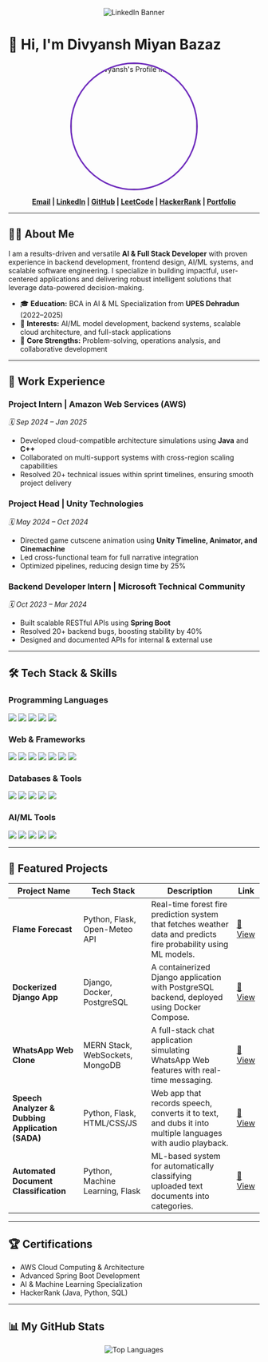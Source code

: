 <p align="center">
  <!-- Replace the URL below with your actual LinkedIn banner image URL -->
  <img src=["LINKEDIN_BANNER_IMAGE_URL](https://github.com/Divyansh2412/Divyansh2412/blob/main/Assets/generatedWithSivi-s1vArUFdHC6.png)" alt="LinkedIn Banner"/>
</p>

# 👋 Hi, I'm Divyansh Miyan Bazaz

<div align="center">
  <img src="https://github.com/Divyansh2412/Divyansh2412/blob/main/assets/profile.jpg" alt="Divyansh's Profile Image" width="250" style="border-radius: 50%; border: 3px solid #6F2DBD;">
</div>

<p align="center">
  <strong>
    <a href="mailto:dmiyanbazaz@gmail.com">Email</a> |
    <a href="https://www.linkedin.com/in/divyansh-miyan-bazaz-723792231/">LinkedIn</a> |
    <a href="https://github.com/Divyansh2412">GitHub</a> |
    <a href="https://leetcode.com/u/dmiyanbazaz/">LeetCode</a> |
    <a href="https://www.hackerrank.com/profile/dmiyanbazaz">HackerRank</a> |
    <a href="https://divyansh-miyan-bazaz-8nwpt3v.gamma.site/">Portfolio</a>
  </strong>
</p>

---

## 👨‍💻 About Me

I am a results-driven and versatile **AI & Full Stack Developer** with proven experience in backend development, frontend design, AI/ML systems, and scalable software engineering. I specialize in building impactful, user-centered applications and delivering robust intelligent solutions that leverage data-powered decision-making.

- 🎓 **Education:** BCA in AI & ML Specialization from **UPES Dehradun** (2022–2025)
- 🔭 **Interests:** AI/ML model development, backend systems, scalable cloud architecture, and full-stack applications
- 🌱 **Core Strengths:** Problem-solving, operations analysis, and collaborative development

---

## 🚀 Work Experience

### **Project Intern** | Amazon Web Services (AWS)
*🗓️ Sep 2024 – Jan 2025*
- Developed cloud-compatible architecture simulations using **Java** and **C++**
- Collaborated on multi-support systems with cross-region scaling capabilities
- Resolved 20+ technical issues within sprint timelines, ensuring smooth project delivery

### **Project Head** | Unity Technologies
*🗓️ May 2024 – Oct 2024*
- Directed game cutscene animation using **Unity Timeline, Animator, and Cinemachine**
- Led cross-functional team for full narrative integration
- Optimized pipelines, reducing design time by 25%

### **Backend Developer Intern** | Microsoft Technical Community
*🗓️ Oct 2023 – Mar 2024*
- Built scalable RESTful APIs using **Spring Boot**
- Resolved 20+ backend bugs, boosting stability by 40%
- Designed and documented APIs for internal & external use

---

## 🛠️ Tech Stack & Skills

### Programming Languages
<p>
  <img src="https://img.shields.io/badge/Java-ED8B00?style=for-the-badge&logo=openjdk&logoColor=white"/>
  <img src="https://img.shields.io/badge/Python-3776AB?style=for-the-badge&logo=python&logoColor=white"/>
  <img src="https://img.shields.io/badge/C++-00599C?style=for-the-badge&logo=c%2B%2B&logoColor=white"/>
  <img src="https://img.shields.io/badge/C-A8B9CC?style=for-the-badge&logo=c&logoColor=black"/>
  <img src="https://img.shields.io/badge/JavaScript-F7DF1E?style=for-the-badge&logo=javascript&logoColor=black"/>
</p>

### Web & Frameworks
<p>
  <img src="https://img.shields.io/badge/HTML5-E34F26?style=for-the-badge&logo=html5&logoColor=white"/>
  <img src="https://img.shields.io/badge/CSS3-1572B6?style=for-the-badge&logo=css3&logoColor=white"/>
  <img src="https://img.shields.io/badge/Bootstrap-7952B3?style=for-the-badge&logo=bootstrap&logoColor=white"/>
  <img src="https://img.shields.io/badge/React-61DAFB?style=for-the-badge&logo=react&logoColor=black"/>
  <img src="https://img.shields.io/badge/Flask-000000?style=for-the-badge&logo=flask&logoColor=white"/>
  <img src="https://img.shields.io/badge/Django-092E20?style=for-the-badge&logo=django&logoColor=white"/>
  <img src="https://img.shields.io/badge/Spring_Boot-6DB33F?style=for-the-badge&logo=springboot&logoColor=white"/>
</p>

### Databases & Tools
<p>
  <img src="https://img.shields.io/badge/MySQL-4479A1?style=for-the-badge&logo=mysql&logoColor=white"/>
  <img src="https://img.shields.io/badge/MongoDB-4EA94B?style=for-the-badge&logo=mongodb&logoColor=white"/>
  <img src="https://img.shields.io/badge/PostgreSQL-336791?style=for-the-badge&logo=postgresql&logoColor=white"/>
  <img src="https://img.shields.io/badge/Docker-2496ED?style=for-the-badge&logo=docker&logoColor=white"/>
  <img src="https://img.shields.io/badge/AWS-232F3E?style=for-the-badge&logo=amazon-aws&logoColor=white"/>
</p>

### AI/ML Tools
<p>
  <img src="https://img.shields.io/badge/TensorFlow-FF6F00?style=for-the-badge&logo=tensorflow&logoColor=white"/>
  <img src="https://img.shields.io/badge/Scikit_Learn-F7931E?style=for-the-badge&logo=scikitlearn&logoColor=white"/>
  <img src="https://img.shields.io/badge/LSTM-FF4088?style=for-the-badge"/>
  <img src="https://img.shields.io/badge/Pandas-150458?style=for-the-badge&logo=pandas&logoColor=white"/>
  <img src="https://img.shields.io/badge/NumPy-013243?style=for-the-badge&logo=numpy&logoColor=white"/>
</p>

---

## 📂 Featured Projects

| Project Name | Tech Stack | Description | Link |
|---|---|---|---|
| **Flame Forecast** | Python, Flask, Open-Meteo API | Real-time forest fire prediction system that fetches weather data and predicts fire probability using ML models. | [🔗 View](https://github.com/Divyansh2412/forest-fire-predictor) |
| **Dockerized Django App** | Django, Docker, PostgreSQL | A containerized Django application with PostgreSQL backend, deployed using Docker Compose. | [🔗 View](https://github.com/Divyansh2412/dockerized-django-railsathi) |
| **WhatsApp Web Clone** | MERN Stack, WebSockets, MongoDB | A full-stack chat application simulating WhatsApp Web features with real-time messaging. | [🔗 View](https://github.com/Divyansh2412/whatsapp-clone) |
| **Speech Analyzer & Dubbing Application (SADA)** | Python, Flask, HTML/CSS/JS | Web app that records speech, converts it to text, and dubs it into multiple languages with audio playback. | [🔗 View](https://github.com/Divyansh2412/speech-analyzer-and-dubbing-application-SADA) |
| **Automated Document Classification** | Python, Machine Learning, Flask | ML-based system for automatically classifying uploaded text documents into categories. | [🔗 View](https://github.com/Divyansh2412/Automated-Document-Classification) |

---

## 🏆 Certifications
- AWS Cloud Computing & Architecture
- Advanced Spring Boot Development
- AI & Machine Learning Specialization
- HackerRank (Java, Python, SQL)

---

## 📊 My GitHub Stats

<p align="center">
  <img src="https://github-readme-stats.vercel.app/api/top-langs/?username=Divyansh2412&layout=compact&theme=dracula" alt="Top Languages" />
</p>
